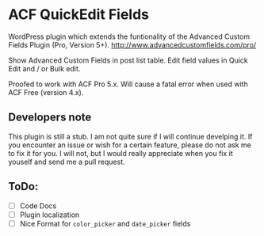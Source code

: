 ACF QuickEdit Fields
====================

WordPress plugin which extends the funtionality of the Advanced Custom Fields Plugin (Pro, Version 5+).
http://www.advancedcustomfields.com/pro/

Show Advanced Custom Fields in post list table.
Edit field values in Quick Edit and / or Bulk edit.

Proofed to work with ACF Pro 5.x.
Will cause a fatal error when used with ACF Free (version 4.x).

Developers note
---------------
This plugin is still a stub. I am not quite sure if I will continue develping it.
If you encounter an issue or wish for a certain feature, please do not ask me to 
fix it for you. I will not, but I would really appreciate when you fix it youself 
and send me a pull request.

ToDo:
-----
 - [ ] Code Docs
 - [ ] Plugin localization
 - [ ] Nice Format for `color_picker` and `date_picker` fields
